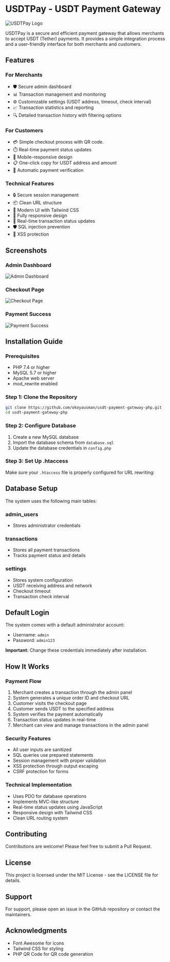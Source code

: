 # USDTPay - USDT Payment Gateway

![USDTPay Logo](img/admin.png)

USDTPay is a secure and efficient payment gateway that allows merchants to accept USDT (Tether) payments. It provides a simple integration process and a user-friendly interface for both merchants and customers.

## Features

### For Merchants
- 🛡️ Secure admin dashboard
- 📊 Transaction management and monitoring
- ⚙️ Customizable settings (USDT address, timeout, check interval)
- 📈 Transaction statistics and reporting
- 🔍 Detailed transaction history with filtering options

### For Customers
- 💳 Simple checkout process with QR code.
- ⏱️ Real-time payment status updates
- 📱 Mobile-responsive design
- 📋 One-click copy for USDT address and amount
- 🔄 Automatic payment verification

### Technical Features
- 🔒 Secure session management
- 📦 Clean URL structure
- 🎨 Modern UI with Tailwind CSS
- 📱 Fully responsive design
- 🔄 Real-time transaction status updates
- 🛡️ SQL injection prevention
- 🔐 XSS protection

## Screenshots

### Admin Dashboard
![Admin Dashboard](img/admin.png)

### Checkout Page
![Checkout Page](img/checkout.png)

### Payment Success
![Payment Success](img/paymentsuccess.png)

## Installation Guide

### Prerequisites
- PHP 7.4 or higher
- MySQL 5.7 or higher
- Apache web server
- mod_rewrite enabled

### Step 1: Clone the Repository
```bash
git clone https://github.com/okoyausman/usdt-payment-gateway-php.git
cd usdt-payment-gateway-php
```

### Step 2: Configure Database
1. Create a new MySQL database
2. Import the database schema from `database.sql`
3. Update the database credentials in `config.php`

### Step 3: Set Up .htaccess
Make sure your `.htaccess` file is properly configured for URL rewriting:

## Database Setup

The system uses the following main tables:

### admin_users
- Stores administrator credentials

### transactions
- Stores all payment transactions
- Tracks payment status and details

### settings
- Stores system configuration
- USDT receiving address and network
- Checkout timeout
- Transaction check interval

## Default Login

The system comes with a default administrator account:
- Username: `admin`
- Password: `admin123`

**Important:** Change these credentials immediately after installation.

## How It Works

### Payment Flow
1. Merchant creates a transaction through the admin panel
2. System generates a unique order ID and checkout URL
3. Customer visits the checkout page
4. Customer sends USDT to the specified address
5. System verifies the payment automatically
6. Transaction status updates in real-time
7. Merchant can view and manage transactions in the admin panel

### Security Features
- All user inputs are sanitized
- SQL queries use prepared statements
- Session management with proper validation
- XSS protection through output escaping
- CSRF protection for forms

### Technical Implementation
- Uses PDO for database operations
- Implements MVC-like structure
- Real-time status updates using JavaScript
- Responsive design with Tailwind CSS
- Clean URL routing system

## Contributing

Contributions are welcome! Please feel free to submit a Pull Request.

## License

This project is licensed under the MIT License - see the LICENSE file for details.

## Support

For support, please open an issue in the GitHub repository or contact the maintainers.

## Acknowledgments

- Font Awesome for icons
- Tailwind CSS for styling
- PHP QR Code for QR code generation 